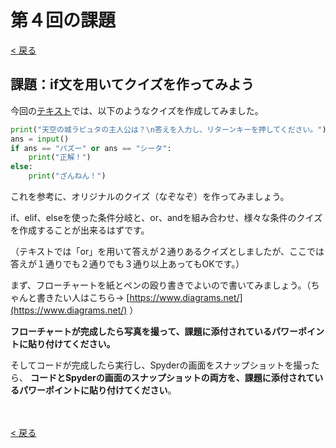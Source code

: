 # 第４回の課題

[< 戻る](../)

## 課題：if文を用いてクイズを作ってみよう

今回の[テキスト](../if/#!index.md#答えが２つあるクイズ（or_の使い方）)では、以下のようなクイズを作成してみました。

```python
print("天空の城ラピュタの主人公は？\n答えを入力し、リターンキーを押してください。")
ans = input()
if ans == "パズー" or ans == "シータ":
    print("正解！")
else:
    print("ざんねん！")
```

これを参考に、オリジナルのクイズ（なぞなぞ）を作ってみましょう。

if、elif、elseを使った条件分岐と、or、andを組み合わせ、様々な条件のクイズを作成することが出来るはずです。

（テキストでは「or」を用いて答えが２通りあるクイズとしましたが、ここでは答えが１通りでも２通りでも３通り以上あってもOKです。）

まず、フローチャートを紙とペンの殴り書きでよいので書いてみましょう。（ちゃんと書きたい人はこちら→ [https://www.diagrams.net/](https://www.diagrams.net/) ）

**フローチャートが完成したら写真を撮って、課題に添付されているパワーポイントに貼り付けてください。**

そしてコードが完成したら実行し、Spyderの画面をスナップショットを撮ったら、
**コードとSpyderの画面のスナップショットの両方を、課題に添付されているパワーポイントに貼り付けてください**。

　

[< 戻る](../)
